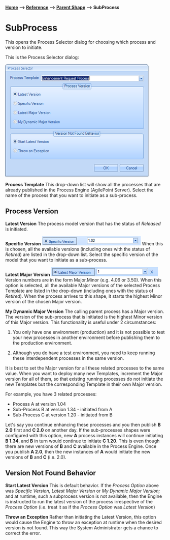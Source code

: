 __[Home](/) --> [Reference](/ref)  -->  [Parent Shape](javascript:history.back()) --> SubProcess__

# SubProcess

This opens the Process Selector dialog for choosing which process and version to initiate.

This is the Process Selector dialog:

![](../media/SubProcess2.png)

**Process Template**         This drop-down list will show all the processes that are already published in the Process Engine (AgilePoint Server). 
                             Select the name of the process that you want to initiate as a sub-process.                                                                                                                                                                                   


## Process Version
**Latest Version**           The process model version that has the status of *Released* is initiated.                                                                                                                                                                                                                                                                                                          

**Specific Version**         ![](../media/SubProcess4.png) When this is chosen, all the available versions (including ones with the status of *Retired*) are listed in the drop-down list. 
                             Select the specific version of the model that you want to initiate as a sub-process.                                                                                                                                 

**Latest Major Version**     ![](../media/SubProcess5.png) Version numbers are in the form Major.Minor (e.g. 4.06 or 3.50). 
                             When this option is selected, all the available Major versions of the selected Process Template are listed in the drop-down (including ones with the status of *Retired*). 
                             When the process arrives to this shape, it starts the highest Minor version of the chosen Major version. 

**My Dynamic Major Version** The calling parent process has a Major version. 
                             The version of the sub-process that is initiated is the highest Minor version of this Major version. 
                             This functionality is useful under 2 circumstances:

1.  You only have one environment (production) and it is not possible to test
    your new processes in another environment before publishing them to the
    production environment.

2.  Although you do have a test environment, you need to keep running these
    interdependent processes in the same version.

It is best to set the Major version for all these related processes to the same
value. When you want to deploy many new Templates, increment the Major version
for all of them, so that existing running processes do not initiate the new
Templates but the corresponding Template in their own Major version.

For example, you have 3 related processes:

*   Process A at version 1.04
*   Sub-Process B at version 1.34 - initiated from A
*   Sub-Process C at version 1.20 - initiated from B

Let's say you continue enhancing these processes and you then publish **B 2.0**
first and **C 2.0** on another day. If the sub-processes shapes were configured
with this option, new **A** process instances will continue initiating **B
1.34**, and **B** in turn would continue to initiate **C 1.20**. This is even
though there are new versions of **B** and **C** available in the Process
Engine. Once you publish **A 2.0**, then the new instances of **A** would
initiate the new versions of **B** and **C** (i.e. 2.0).

## Version Not Found Behavior

**Start Latest Version**     This is default behavior. If the *Process Option* above was *Specific Version, Latest Major Version* or *My Dynamic Major Version;* 
                             and at runtime, such a subprocess version is not available, then the Engine is instructed to run the latest version of the process irrespective of the *Process Option* (i.e. treat it as if the *Process Option* was *Latest Version*)                    

**Throw an Exception**       Rather than initiating the Latest Version, this option would cause the Engine to throw an exception at runtime when the desired version is not found. 
                             This way the System Administrator gets a chance to correct the error.                                                                                                                                                        


